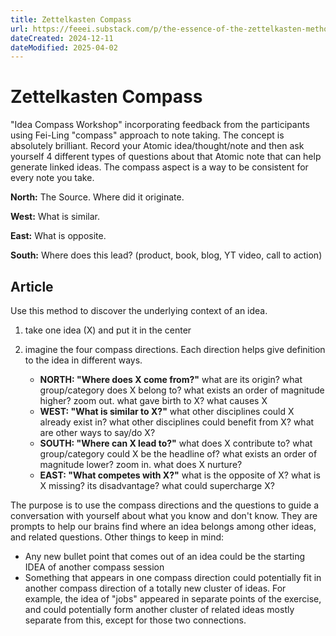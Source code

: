 ```yaml
---
title: Zettelkasten Compass
url: https://feeei.substack.com/p/the-essence-of-the-zettelkasten-method?open=false#%C2%A7instructions
dateCreated: 2024-12-11
dateModified: 2025-04-02
---
```


# Zettelkasten Compass

"Idea Compass Workshop" incorporating feedback from the participants using Fei-Ling "compass" approach to note taking. The concept is absolutely brilliant. Record your Atomic idea/thought/note and then ask yourself 4 different types of questions about that Atomic note that can help generate linked ideas. The compass aspect is a way to be consistent for every note you take.

**North:** The Source. Where did it originate.

**West:** What is similar.

**East:** What is opposite.

**South:** Where does this lead? (product, book, blog, YT video, call to action)

## Article

Use this method to discover the underlying context of an idea.

1. take one idea (X) and put it in the center
2. imagine the four compass directions. Each direction helps give definition to the idea in different ways.

	- **NORTH: "Where does X come from?"** what are its origin? what group/category does X belong to? what exists an order of magnitude higher? zoom out. what gave birth to X? what causes X
	- **WEST: "What is similar to X?"** what other disciplines could X already exist in? what other disciplines could benefit from X? what are other ways to say/do X?
	- **SOUTH: "Where can X lead to?"** what does X contribute to? what group/category could X be the headline of? what exists an order of magnitude lower? zoom in. what does X nurture?
	- **EAST: "What competes with X?"** what is the opposite of X? what is X missing? its disadvantage? what could supercharge X?

The purpose is to use the compass directions and the questions to guide a conversation with yourself about what you know and don't know. They are prompts to help our brains find where an idea belongs among other ideas, and related questions. Other things to keep in mind:

- Any new bullet point that comes out of an idea could be the starting IDEA of another compass session
- Something that appears in one compass direction could potentially fit in another compass direction of a totally new cluster of ideas. For example, the idea of "jobs" appeared in separate points of the exercise, and could potentially form another cluster of related ideas mostly separate from this, except for those two connections.
